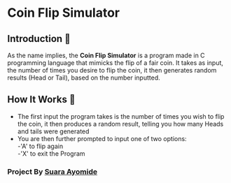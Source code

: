 # Coin Flip Simulator

## Introduction :eyes: 

As the name implies, the **Coin Flip Simulator** is a program made in C programming language that mimicks the flip of a fair coin. It takes as input, the number of times you desire to flip the coin, it then generates random results (Head or Tail), based on the number inputted.

## How It Works :rocket:

* The first input the program takes is the number of times you wish to flip the coin, it then produces a random result, telling you how many Heads and tails were generated
* You are then further prompted to input one of two options:\
    -'A' to flip again\
    -'X' to exit the Program
 

### Project By [Suara Ayomide](https://twitter.com/aysuarex)
